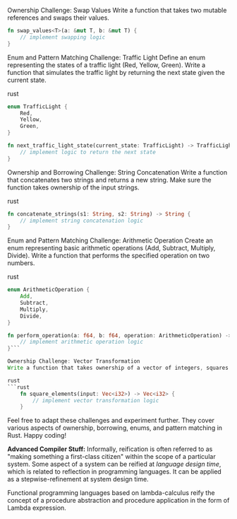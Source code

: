 Ownership Challenge: Swap Values
Write a function that takes two mutable references and swaps their values.

```rust
fn swap_values<T>(a: &mut T, b: &mut T) {
    // implement swapping logic
}
```

Enum and Pattern Matching Challenge: Traffic Light
Define an enum representing the states of a traffic light (Red, Yellow, Green). Write a function that simulates the traffic light by returning the next state given the current state.

rust
```rust
enum TrafficLight {
    Red,
    Yellow,
    Green,
}

fn next_traffic_light_state(current_state: TrafficLight) -> TrafficLight {
    // implement logic to return the next state
}
```
Ownership and Borrowing Challenge: String Concatenation
Write a function that concatenates two strings and returns a new string. Make sure the function takes ownership of the input strings.

rust

```rust
fn concatenate_strings(s1: String, s2: String) -> String {
    // implement string concatenation logic
}
```
Enum and Pattern Matching Challenge: Arithmetic Operation
Create an enum representing basic arithmetic operations (Add, Subtract, Multiply, Divide). Write a function that performs the specified operation on two numbers.

rust
```rust
enum ArithmeticOperation {
    Add,
    Subtract,
    Multiply,
    Divide,
}
```
```rust
fn perform_operation(a: f64, b: f64, operation: ArithmeticOperation) -> f64 {
    // implement arithmetic operation logic
}```

Ownership Challenge: Vector Transformation
Write a function that takes ownership of a vector of integers, squares each element, and returns a new vector with the squared values.

rust
```rust
    fn square_elements(input: Vec<i32>) -> Vec<i32> {
        // implement vector transformation logic
    }
```
Feel free to adapt these challenges and experiment further. They cover various aspects of ownership, borrowing, enums, and pattern matching in Rust. Happy coding!

**Advanced Compiler Stuff:** 
Informally, reification is often referred to as "making something a first-class citizen" within the scope of a particular system. Some aspect of a system can be reified at *language design time*, which is related to reflection in programming languages. It can be applied as a stepwise-refinement at system design time. 

Functional programming languages based on lambda-calculus reify the concept of a procedure abstraction and procedure application in the form of Lambda expression.
